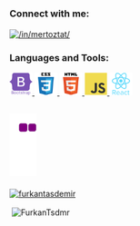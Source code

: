 
<h3 align="left">Connect with me:</h3>
<p align="left">
<a href="https://www.linkedin.com/in/furkan-tasdemir/" target="blank"><img align="center" src="https://raw.githubusercontent.com/rahuldkjain/github-profile-readme-generator/master/src/images/icons/Social/linked-in-alt.svg" alt="/in/mertoztat/" height="30" width="40" /></a>
</p>

<h3 align="left">Languages and Tools:</h3>
<p align="left"> <a href="https://getbootstrap.com" target="_blank" rel="noreferrer">
 <img src="https://raw.githubusercontent.com/devicons/devicon/master/icons/bootstrap/bootstrap-plain-wordmark.svg" alt="bootstrap" width="40" height="40"/>
  </a>
<a href="https://www.w3schools.com/css/" target="_blank" rel="noreferrer"> <img src="https://raw.githubusercontent.com/devicons/devicon/master/icons/css3/css3-original-wordmark.svg" alt="css3" width="40" height="40"/>
  </a> 
<a href="https://www.w3.org/html/" target="_blank" rel="noreferrer"> <img src="https://raw.githubusercontent.com/devicons/devicon/master/icons/html5/html5-original-wordmark.svg" alt="html5" width="40" height="40"/>
  </a>
<a href="https://developer.mozilla.org/en-US/docs/Web/JavaScript" target="_blank" rel="noreferrer"> <img src="https://raw.githubusercontent.com/devicons/devicon/master/icons/javascript/javascript-original.svg" alt="javascript" width="40" height="40"/>
  </a>
 <a href="https://reactjs.org/" target="_blank" rel="noreferrer"> <img src="https://raw.githubusercontent.com/devicons/devicon/master/icons/react/react-original-wordmark.svg" alt="react" width="40" height="40"/> </a> </p>
 
![snake gif](https://github.com/FurkanTsdmr/FurkanTsdmr/blob/output/github-contribution-grid-snake.gif)
---


<p style="width:100%"><a href="https://github.com/ryo-ma/github-profile-trophy"><img src="https://github-profile-trophy.vercel.app/?username=FurkanTsdmr" alt="furkantasdemir" /></a></p>

<p>&nbsp;<img align="center" src="https://github-readme-stats.vercel.app/api?username=FurkanTsdmr&show_icons=true&locale=en" alt="FurkanTsdmr" width="50%" /></p><br />
<br />


